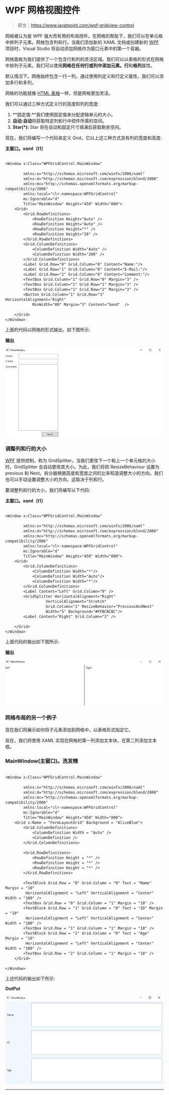 # WPF 网格视图控件

> 原文：<https://www.javatpoint.com/wpf-gridview-control>

网格被认为是 WPF 强大而有用的布局控件。在网格的帮助下，我们可以在单元格中排列子元素。网格包含列和行。当我们添加新的 XAML 文档或创建新的 [WPF](https://www.javatpoint.com/wpf) 项目时，Visual Studio 将自动添加网格作为窗口元素中的第一个容器。

网格面板为我们提供了一个包含行和列的灵活区域。我们可以以表格的形式在网格中排列子元素。我们可以使用**网格在任何行或列中添加元素。行**和**格列**属性。

默认情况下，网格始终包含一行一列。通过使用列定义和行定义属性，我们可以添加多行和多列。

网格的功能就像 [HTML 表格](https://www.javatpoint.com/html-table)一样，但是网格更加灵活。

我们可以通过三种方式定义行的高度和列的宽度:

1.  **固定值:**我们使用固定值来分配逻辑单元的大小。
2.  **自动:自动**将获取特定列和行中控件所需的空间。
3.  **Star(*):** Star 将在自动和固定尺寸填满后获取剩余空间。

现在，我们将编写一个代码来定义 Grid，它以上述三种方式具有列的宽度和高度:

**主窗口。xaml〔t1〕**

```

<Window x:Class="WPFGridControl.MainWindow"

        xmlns:x="http://schemas.microsoft.com/winfx/2006/xaml"
        xmlns:d="http://schemas.microsoft.com/expression/blend/2008"
        xmlns:mc="http://schemas.openxmlformats.org/markup-compatibility/2006"
        xmlns:local="clr-namespace:WPFGridControl"
        mc:Ignorable="d"
        Title="MainWindow" Height="450" Width="800">
    <Grid>
        <Grid.RowDefinitions>
            <RowDefinition Height="Auto" />
            <RowDefinition Height="Auto" />
            <RowDefinition Height="*" />
            <RowDefinition Height="28" />
        </Grid.RowDefinitions>
        <Grid.ColumnDefinitions>
            <ColumnDefinition Width="Auto" />
            <ColumnDefinition Width="200" />
        </Grid.ColumnDefinitions>
        <Label Grid.Row="0" Grid.Column="0" Content="Name:"/>
        <Label Grid.Row="1" Grid.Column="0" Content="E-Mail:"/>
        <Label Grid.Row="2" Grid.Column="0" Content="Comment:"/>
        <TextBox Grid.Column="1" Grid.Row="0" Margin="3" />
        <TextBox Grid.Column="1" Grid.Row="1" Margin="3" />
        <TextBox Grid.Column="1" Grid.Row="2" Margin="3" />
        <Button Grid.Column="1" Grid.Row="3" HorizontalAlignment="Right" 
            MinWidth="80" Margin="3" Content="Send"  />

    </Grid>
</Window>

```

上面的代码以网格的形式输出，如下图所示:

**输出**

![WPF GridView Control](img/d5fb00ba91d64abfdf91aa82f9967f2b.png)

### 调整列和行的大小

[WPF](https://www.javatpoint.com/wpf-interview-questions) 提供控制，称为 GridSplitter。当我们更改下一个和上一个单元格的大小时，GridSplitter 会自动更改其大小。为此，我们将把 ResizeBehaviour 设置为 previous 和 Next。拆分器根据高度和宽度之间的比率知道调整大小的方向。我们也可以手动设置调整大小的方向，这取决于列和行。

要调整列和行的大小，我们将编写以下代码:

**主窗口。xaml〔t1〕**

```

<Window x:Class="WPFGridControl.MainWindow"

        xmlns:x="http://schemas.microsoft.com/winfx/2006/xaml"
        xmlns:d="http://schemas.microsoft.com/expression/blend/2008"
        xmlns:mc="http://schemas.openxmlformats.org/markup-compatibility/2006"
        xmlns:local="clr-namespace:WPFGridControl"
        mc:Ignorable="d"
        Title="MainWindow" Height="450" Width="800">
    <Grid>
        <Grid.ColumnDefinitions>
            <ColumnDefinition Width="*"/>
            <ColumnDefinition Width="Auto"/>
            <ColumnDefinition Width="*"/>
        </Grid.ColumnDefinitions>
        <Label Content="Left" Grid.Column="0" />
        <GridSplitter HorizontalAlignment="Right" 
                  VerticalAlignment="Stretch" 
                  Grid.Column="1" ResizeBehavior="PreviousAndNext"
                  Width="5" Background="#FFBCBCBC"/>
        <Label Content="Right" Grid.Column="2" />

    </Grid>
</Window>

```

上面代码的输出如下图所示:

**输出**

![WPF GridView Control](img/fbacd95132a7d509a9434d951e705f7a.png)

### 网格布局的另一个例子

现在我们将展示如何将子元素添加到网格中，以表格形式指定它。

现在，我们将使用 XAML 实现在网格的第一列添加文本块，在第二列添加文本框。

### MainWindow(主窗口)。洗发精

```

<Window x:Class="WPFGridControl.MainWindow"

        xmlns:x="http://schemas.microsoft.com/winfx/2006/xaml"
        xmlns:d="http://schemas.microsoft.com/expression/blend/2008"
        xmlns:mc="http://schemas.openxmlformats.org/markup-compatibility/2006"
        xmlns:local="clr-namespace:WPFGridControl"
        mc:Ignorable="d"
        Title="MainWindow" Height="450" Width="800">
    <Grid x:Name = "FormLayoutGrid" Background = "AliceBlue">
        <Grid.ColumnDefinitions>
            <ColumnDefinition Width = "Auto" />
            <ColumnDefinition />
        </Grid.ColumnDefinitions>

        <Grid.RowDefinitions>
            <RowDefinition Height = "*" />
            <RowDefinition Height = "*" />
            <RowDefinition Height = "*" />
        </Grid.RowDefinitions>

        <TextBlock Grid.Row = "0" Grid.Column = "0" Text = "Name" Margin = "10"  
         HorizontalAlignment = "Left" VerticalAlignment = "Center" Width = "100" />
        <TextBox Grid.Row = "0" Grid.Column = "1" Margin = "10" />
        <TextBlock Grid.Row = "1" Grid.Column = "0" Text = "ID" Margin = "10"  
         HorizontalAlignment = "Left" VerticalAlignment = "Center" Width = "100" />
        <TextBox Grid.Row = "1" Grid.Column = "1" Margin = "10" />
        <TextBlock Grid.Row = "2" Grid.Column = "0" Text = "Age" Margin = "10"  
         HorizontalAlignment = "Left" VerticalAlignment = "Center" Width = "100" />
        <TextBox Grid.Row = "2" Grid.Column = "1" Margin = "10" />
    </Grid>

</Window>

```

上述代码的输出如下所示:

**OutPut**

![WPF GridView Control](img/ea533c77ed69b9a54005aba3b68c68bb.png)

* * *